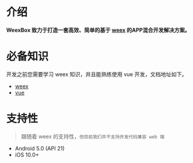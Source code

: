 
# 介绍
**WeexBox 致力于打造一套高效、简单的基于 [weex](https://weex-project.io/cn/) 的APP混合开发解决方案。**

# 必备知识
开发之前您需要学习 weex 知识，并且能熟练使用 vue 开发，文档地址如下。
* [weex](http://weex.apache.org/cn/guide/)
* [vue](https://cn.vuejs.org/v2/guide/)

# 支持性 
> 跟随着 weex 的支持性，`但目前我们并不支持开发代码兼容 web 端`

* Android 5.0 (API 21)
* iOS 10.0+ 
